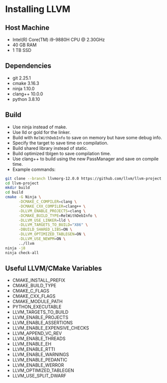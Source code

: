 # Installing LLVM

## Host Machine
- Intel(R) Core(TM) i9-9880H CPU @ 2.30GHz
- 40 GB RAM
- 1 TB SSD

## Dependencies
- git 2.25.1
- cmake 3.16.3
- ninja 1.10.0
- clang++ 10.0.0
- python 3.8.10

## Build
- Use ninja instead of make.
- Use lld or gold for the linker.
- Build with `RelWithDebInfo` to save on memory
  but have some debug info.
- Specify the target to save time on compilation.
- Build shared library instead of static.
- Build optimized tblgen to save compilation time.
- Use clang++ to build using the new PassManager and
  save on compile time.
- Example commands:
```bash
git clone --branch llvmorg-12.0.0 https://github.com/llvm/llvm-project
cd llvm-project
mkdir build
cd build
cmake -G Ninja \
	  -DCMAKE_C_COMPILER=clang \
	  -DCMAKE_CXX_COMPILER=clang++ \
	  -DLLVM_ENABLE_PROJECTS=clang \
	  -DCMAKE_BUILD_TYPE=RelWithDebInfo \
	  -DLLVM_USE_LINKER=lld \
	  -DLLVM_TARGETS_TO_BUILD="X86" \
	  -DBUILD_SHARED_LIBS=ON \
	  -DLLVM_OPTIMIZED_TABLEGEN=ON \
	  -DLLVM_USE_NEWPM=ON \
	  ../llvm
ninja -j8
ninja check-all
```

## Useful LLVM/CMake Variables
- CMAKE_INSTALL_PREFIX
- CMAKE_BUILD_TYPE
- CMAKE_C_FLAGS
- CMAKE_CXX_FLAGS
- CMAKE_MODULE_PATH
- PYTHON_EXECUTABLE
- LLVM_TARGETS_TO_BUILD
- LLVM_ENABLE_PROJECTS
- LLVM_ENABLE_ASSERTIONS
- LLVM_ENABLE_EXPENSIVE_CHECKS
- LLVM_APPEND_VC_REV
- LLVM_ENABLE_THREADS
- LLVM_ENABLE_EH
- LLVM_ENABLE_RTTI
- LLVM_ENABLE_WARNINGS
- LLVM_ENABLE_PEDANTIC
- LLVM_ENABLE_WERROR
- LLVM_OPTIMIZED_TABLEGEN
- LLVM_USE_SPLIT_DWARF